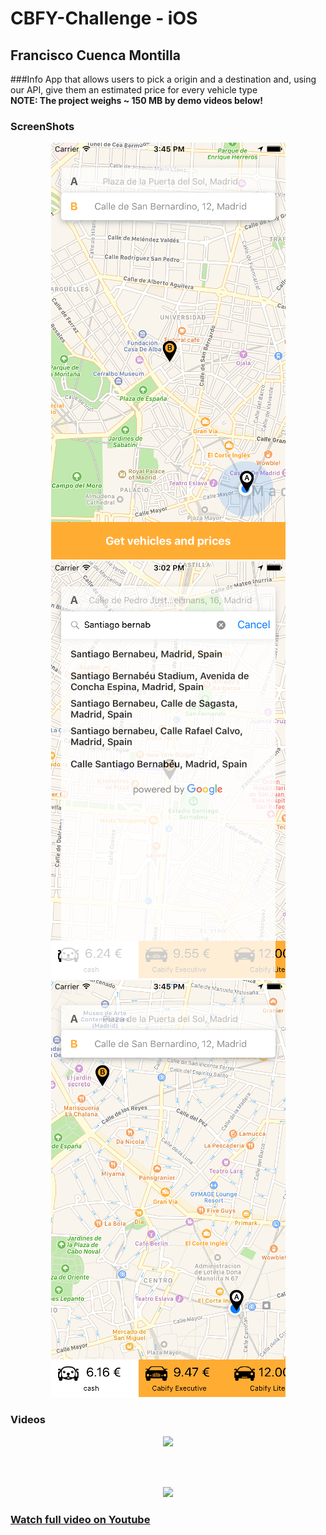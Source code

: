 # CBFY-Challenge - iOS

## Francisco Cuenca Montilla

###Info
App that allows users to pick a origin and a destination and, using our API, give them an estimated price for every vehicle type<br/>
<b>NOTE<b/>: The project weighs ~ 150 MB by demo videos below!

### ScreenShots
<p align="center">
  <img src="https://github.com/pillayo/CBFY-Challenge/blob/master/Cabify%20Challenge/Images/cap1.png" width="375"/>
  <img src="https://github.com/pillayo/CBFY-Challenge/blob/master/Cabify%20Challenge/Images/cap2.png" width="375"/>
  <img src="https://github.com/pillayo/CBFY-Challenge/blob/master/Cabify%20Challenge/Images/cap3.png" width="375"/>
</p>

### Videos
<p align="center">
  <img src="https://github.com/pillayo/CBFY-Challenge/blob/master/Cabify%20Challenge/Images/cbfy-challenge-1.gif" width="450"/>  
</p><br/><br/>
<p align="center">
<img src="https://github.com/pillayo/CBFY-Challenge/blob/master/Cabify%20Challenge/Images/cbfy-challenge-2.gif" width="450"/>
</p>

### <a href="https://youtu.be/KubZ6B-UI-I" target="_blank">Watch full video on Youtube</a>
